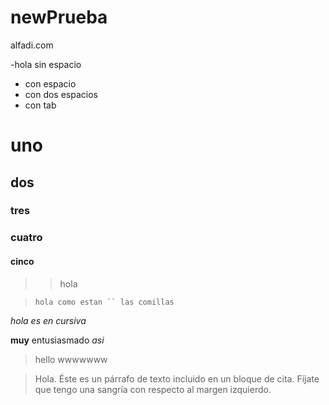 # newPrueba
alfadi.com

-hola sin espacio
- con espacio
 - con dos espacios
  - con tab
  
# uno
## dos
### tres
### cuatro
#### cinco

> > hola

> ``` hola como estan `` las comillas ```

*hola es en cursiva*

**muy** entusiasmado *asi*

> hello wwwwwww

> Hola. Éste es un párrafo de texto incluido en un bloque de cita. Fíjate que tengo una sangría con respecto al margen izquierdo.
